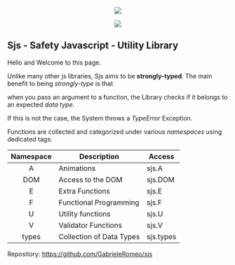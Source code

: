 <p align="center">
  <img src="/assets/img/hero_m.png" />
</p>
<p align="center">
  <img src="/assets/img/logo.png" />
</p>

## Sjs - Safety Javascript - Utility Library

Hello and Welcome to this page.



Unlike many other js libraries, Sjs aims to be **strongly-typed**. The main benefit to being *strongly-type* is that 

when you pass an argument to a function, the Library checks if it belongs to an expected *data type*. 

If this is not the case, the System throws a *TypeError* Exception.



Functions are collected and categorized under various *namespaces* using dedicated tags:



| Namespace | Description              | Access    |
| :-------: | ------------------------ | --------- |
|     A     | Animations               | sjs.A     |
|    DOM    | Access to the DOM        | sjs.DOM   |
|     E     | Extra Functions          | sjs.E     |
|     F     | Functional Programming   | sjs.F     |
|     U     | Utility functions        | sjs.U     |
|     V     | Validator Functions      | sjs.V     |
|   types   | Collection of Data Types | sjs.types |





Repository: https://github.com/GabrieleRomeo/sjs